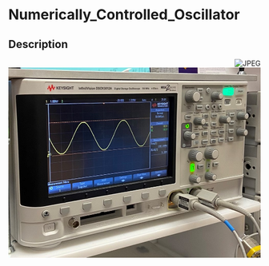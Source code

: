# Numerically_Controlled_Oscillator

## Description
<img align="right" alt="JPEG" src="(https://github.com/nickrallison/Numerically_Controlled_Oscillator/blob/main/assets/oscilloscope.jpeg?raw=true" />

![alt text](https://github.com/nickrallison/Numerically_Controlled_Oscillator/blob/main/assets/oscilloscope.jpeg?raw=true)
